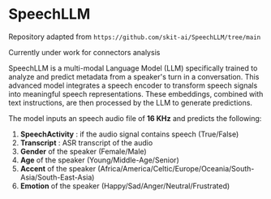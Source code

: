# SpeechLLM
Repository adapted from ```https://github.com/skit-ai/SpeechLLM/tree/main```

Currently under work for connectors analysis

SpeechLLM is a multi-modal Language Model (LLM) specifically trained to analyze and predict metadata from a speaker's turn in a conversation. This advanced model integrates a speech encoder to transform speech signals into meaningful speech representations. These embeddings, combined with text instructions, are then processed by the LLM to generate predictions.

The model inputs an speech audio file of **16 KHz** and predicts the following:
1. **SpeechActivity** : if the audio signal contains speech (True/False)
2. **Transcript** : ASR transcript of the audio
3. **Gender** of the speaker (Female/Male)
4. **Age** of the speaker (Young/Middle-Age/Senior)
5. **Accent** of the speaker (Africa/America/Celtic/Europe/Oceania/South-Asia/South-East-Asia)
6. **Emotion** of the speaker (Happy/Sad/Anger/Neutral/Frustrated)
